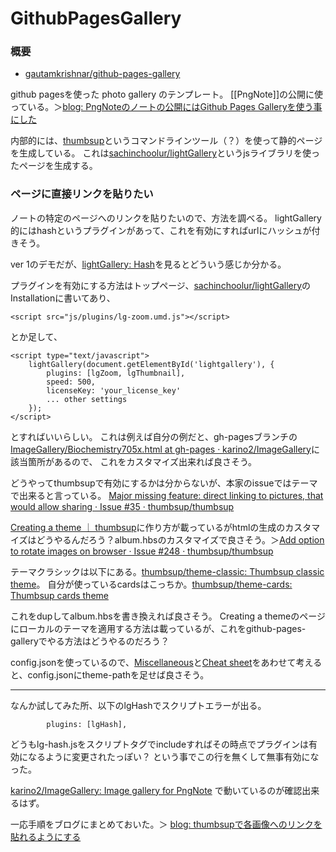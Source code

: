 # GithubPagesGallery

### 概要

- [gautamkrishnar/github-pages-gallery](https://github.com/gautamkrishnar/github-pages-gallery) 

github pagesを使った photo gallery のテンプレート。
[[PngNote]]の公開に使っている。＞[blog: PngNoteのノートの公開にはGithub Pages Galleryを使う事にした](https://karino2.github.io/2021/07/27/use_ghg_for_pngnote_publish.html)

内部的には、[thumbsup](https://thumbsup.github.io/)というコマンドラインツール（？）を使って静的ページを生成している。
これは[sachinchoolur/lightGallery](https://github.com/sachinchoolur/lightGallery)というjsライブラリを使ったページを生成する。

### ページに直接リンクを貼りたい

ノートの特定のページへのリンクを貼りたいので、方法を調べる。
lightGallery的にはhashというプラグインがあって、これを有効にすればurlにハッシュが付きそう。

ver 1のデモだが、[lightGallery: Hash](https://sachinchoolur.github.io/lightgallery.js/demos/share.html)を見るとどういう感じか分かる。


プラグインを有効にする方法はトップページ、[sachinchoolur/lightGallery](https://github.com/sachinchoolur/lightGallery)のInstallationに書いてあり、

```
<script src="js/plugins/lg-zoom.umd.js"></script>
```

とか足して、

```
<script type="text/javascript">
    lightGallery(document.getElementById('lightgallery'), {
        plugins: [lgZoom, lgThumbnail],
        speed: 500,
        licenseKey: 'your_license_key'
        ... other settings
    });
</script>
```

とすればいいらしい。
これは例えば自分の例だと、gh-pagesブランチの[ImageGallery/Biochemistry705x.html at gh-pages · karino2/ImageGallery](https://github.com/karino2/ImageGallery/blob/gh-pages/Biochemistry705x.html)に該当箇所があるので、
これをカスタマイズ出来れば良さそう。

どうやってthumbsupで有効にするかは分からないが、本家のissueではテーマで出来ると言っている。
[Major missing feature: direct linking to pictures, that would allow sharing · Issue #35 · thumbsup/thumbsup](https://github.com/thumbsup/thumbsup/issues/35)

[Creating a theme  ｜ thumbsup](https://thumbsup.github.io/docs/4-themes/create/)に作り方が載っているがhtmlの生成のカスタマイズはどうやるんだろう？album.hbsのカスタマイズで良さそう。＞[Add option to rotate images on browser · Issue #248 · thumbsup/thumbsup](https://github.com/thumbsup/thumbsup/issues/248)

テーマクラシックは以下にある。[thumbsup/theme-classic: Thumbsup classic theme](https://github.com/thumbsup/theme-classic)。
自分が使っているcardsはこっちか。[thumbsup/theme-cards: Thumbsup cards theme](https://github.com/thumbsup/theme-cards)

これをdupしてalbum.hbsを書き換えれば良さそう。
Creating a themeのページにローカルのテーマを適用する方法は載っているが、これをgithub-pages-galleryでやる方法はどうやるのだろう？

config.jsonを使っているので、[Miscellaneous](https://thumbsup.github.io/docs/3-configuration/misc-settings/)と[Cheat sheet](https://thumbsup.github.io/docs/3-configuration/cheat-sheet/)をあわせて考えると、config.jsonにtheme-pathを足せば良さそう。

----

なんか試してみた所、以下のlgHashでスクリプトエラーが出る。

```
        plugins: [lgHash],
```

どうもlg-hash.jsをスクリプトタグでincludeすればその時点でプラグインは有効になるように変更されたっぽい？
という事でこの行を無くして無事有効になった。

[karino2/ImageGallery: Image gallery for PngNote](https://github.com/karino2/ImageGallery) で動いているのが確認出来るはず。

一応手順をブログにまとめておいた。＞ [blog: thumbsupで各画像へのリンクを貼れるようにする](https://karino2.github.io/2021/10/23/thumbsup_with_direct_link.html)
